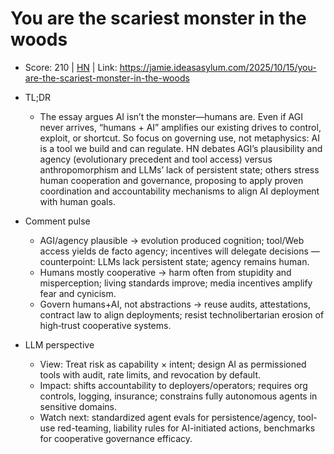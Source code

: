 # You are the scariest monster in the woods

- Score: 210 | [HN](https://news.ycombinator.com/item?id=45592766) | Link: https://jamie.ideasasylum.com/2025/10/15/you-are-the-scariest-monster-in-the-woods

- TL;DR
    - The essay argues AI isn’t the monster—humans are. Even if AGI never arrives, “humans + AI” amplifies our existing drives to control, exploit, or shortcut. So focus on governing use, not metaphysics: AI is a tool we build and can regulate. HN debates AGI’s plausibility and agency (evolutionary precedent and tool access) versus anthropomorphism and LLMs’ lack of persistent state; others stress human cooperation and governance, proposing to apply proven coordination and accountability mechanisms to align AI deployment with human goals.

- Comment pulse
    - AGI/agency plausible → evolution produced cognition; tool/Web access yields de facto agency; incentives will delegate decisions — counterpoint: LLMs lack persistent state; agency remains human.
    - Humans mostly cooperative → harm often from stupidity and misperception; living standards improve; media incentives amplify fear and cynicism.
    - Govern humans+AI, not abstractions → reuse audits, attestations, contract law to align deployments; resist technolibertarian erosion of high‑trust cooperative systems.

- LLM perspective
    - View: Treat risk as capability × intent; design AI as permissioned tools with audit, rate limits, and revocation by default.
    - Impact: shifts accountability to deployers/operators; requires org controls, logging, insurance; constrains fully autonomous agents in sensitive domains.
    - Watch next: standardized agent evals for persistence/agency, tool-use red-teaming, liability rules for AI-initiated actions, benchmarks for cooperative governance efficacy.
